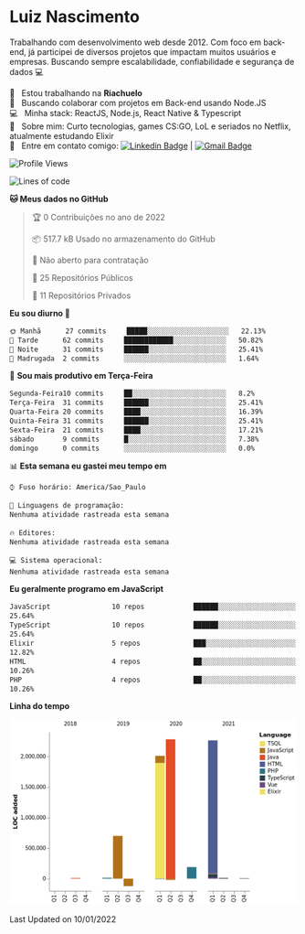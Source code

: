 
# Luiz Nascimento
Trabalhando com desenvolvimento web desde 2012. Com foco em back-end, já participei de diversos projetos que impactam muitos usuários e empresas. Buscando sempre escalabilidade, confiabilidade e segurança de dados :computer:

 :rocket:  &nbsp; Estou trabalhando na **Riachuelo**
 <br/> :purple_heart: &nbsp; Buscando colaborar com projetos em Back-end usando Node.JS
 <br/> :computer: &nbsp; Minha stack: ReactJS, Node.js, React Native & Typescript
 <br/> 💬  &nbsp; Sobre mim: Curto tecnologias, games CS:GO, LoL e seriados no Netflix, atualmente estudando Elixir
 <br/> :email: &nbsp; Entre em contato comigo: [![Linkedin Badge](https://img.shields.io/badge/-LuizNascimento-blue?style=flat-square&logo=Linkedin&logoColor=white&link=https://www.linkedin.com/in/luizhnnh/)](https://www.linkedin.com/in/luizhnnh/) 
| 
[![Gmail Badge](https://img.shields.io/badge/-luizh.nnh@gmail.com-c14438?style=flat-square&logo=Gmail&logoColor=white&link=mailto:luizh.nnh@gmail.com)](mailto:luizh.nnh@gmail.com)

<!--START_SECTION:waka-->
![Profile Views](http://img.shields.io/badge/Visualizac%C3%B5es%20do%20perfil-0-blue)

![Lines of code](https://img.shields.io/badge/Desde%20o%20Hello%20World%20eu%20escrevi-7%20Million%20linhas%20de%20c%C3%B3digo-blue)

**🐱 Meus dados no GitHub** 

> 🏆 0 Contribuições no ano de 2022
 > 
> 📦 517.7 kB Usado no armazenamento do GitHub 
 > 
> 🚫 Não aberto para contratação
 > 
> 📜 25 Repositórios Públicos 
 > 
> 🔑 11 Repositórios Privados  
 > 
**Eu sou diurno 🐤** 

```text
🌞 Manhã      27 commits     █████░░░░░░░░░░░░░░░░░░░░   22.13% 
🌆 Tarde      62 commits     ████████████░░░░░░░░░░░░░   50.82% 
🌃 Noite      31 commits     ██████░░░░░░░░░░░░░░░░░░░   25.41% 
🌙 Madrugada  2 commits      ░░░░░░░░░░░░░░░░░░░░░░░░░   1.64%

```
📅 **Sou mais produtivo em Terça-Feira** 

```text
Segunda-Feira10 commits     ██░░░░░░░░░░░░░░░░░░░░░░░   8.2% 
Terça-Feira  31 commits     ██████░░░░░░░░░░░░░░░░░░░   25.41% 
Quarta-Feira 20 commits     ████░░░░░░░░░░░░░░░░░░░░░   16.39% 
Quinta-Feira 31 commits     ██████░░░░░░░░░░░░░░░░░░░   25.41% 
Sexta-Feira  21 commits     ████░░░░░░░░░░░░░░░░░░░░░   17.21% 
sábado       9 commits      █░░░░░░░░░░░░░░░░░░░░░░░░   7.38% 
domingo      0 commits      ░░░░░░░░░░░░░░░░░░░░░░░░░   0.0%

```


📊 **Esta semana eu gastei meu tempo em** 

```text
⌚︎ Fuso horário: America/Sao_Paulo

💬 Linguagens de programação: 
Nenhuma atividade rastreada esta semana

🔥 Editores: 
Nenhuma atividade rastreada esta semana

💻 Sistema operacional: 
Nenhuma atividade rastreada esta semana

```

**Eu geralmente programo em JavaScript** 

```text
JavaScript               10 repos            ██████░░░░░░░░░░░░░░░░░░░   25.64% 
TypeScript               10 repos            ██████░░░░░░░░░░░░░░░░░░░   25.64% 
Elixir                   5 repos             ███░░░░░░░░░░░░░░░░░░░░░░   12.82% 
HTML                     4 repos             ██░░░░░░░░░░░░░░░░░░░░░░░   10.26% 
PHP                      4 repos             ██░░░░░░░░░░░░░░░░░░░░░░░   10.26%

```


**Linha do tempo**

![Chart not found](https://raw.githubusercontent.com/nascimentolh/nascimentolh/main/charts/bar_graph.png) 


 Last Updated on 10/01/2022
<!--END_SECTION:waka-->
